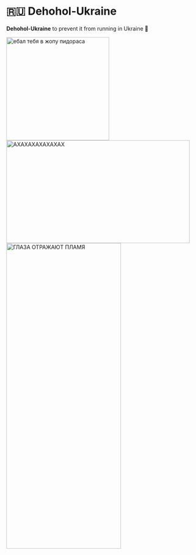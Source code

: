 # 🇷🇺 Dehohol-Ukraine



**Dehohol-Ukraine** to prevent it from running in Ukraine 🤮


<img width="269" height="270" alt="ебал тебя в жопу пидораса" src="https://github.com/user-attachments/assets/64a84a46-7be1-483b-917e-e9dcd0b1333b" />

<img width="480" height="269" alt="AXAXAXAXAXAXAX" src="https://github.com/user-attachments/assets/fd2273eb-8726-43e5-b413-0b67dc0a7bfd" />
<img width="300" height="800" alt="ГЛАЗА ОТРАЖАЮТ ПЛАМЯ" src="https://github.com/user-attachments/assets/5f93ee83-0407-484e-a39b-ffdd007eb8cf" />
